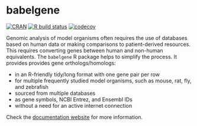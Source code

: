 # babelgene

[![CRAN](https://www.r-pkg.org/badges/version/babelgene)](https://cran.r-project.org/package=babelgene)
[![R build status](https://github.com/igordot/babelgene/workflows/R-CMD-check/badge.svg)](https://github.com/igordot/babelgene/actions)
[![codecov](https://codecov.io/gh/igordot/babelgene/branch/main/graph/badge.svg?token=j2n6FRGaZ7)](https://codecov.io/gh/igordot/babelgene)

Genomic analysis of model organisms often requires the use of databases based on human data or making comparisons to patient-derived resources.
This requires converting genes between human and non-human equivalents.
The `babelgene` R package helps to simplify the process.
It provides provides gene orthologs/homologs:

* in an R-friendly tidy/long format with one gene pair per row
* for multiple frequently studied model organisms, such as mouse, rat, fly, and zebrafish
* sourced from multiple databases
* as gene symbols, NCBI Entrez, and Ensembl IDs
* without a need for an active internet connection

Check the [documentation website](https://igordot.github.io/babelgene/) for more information.
